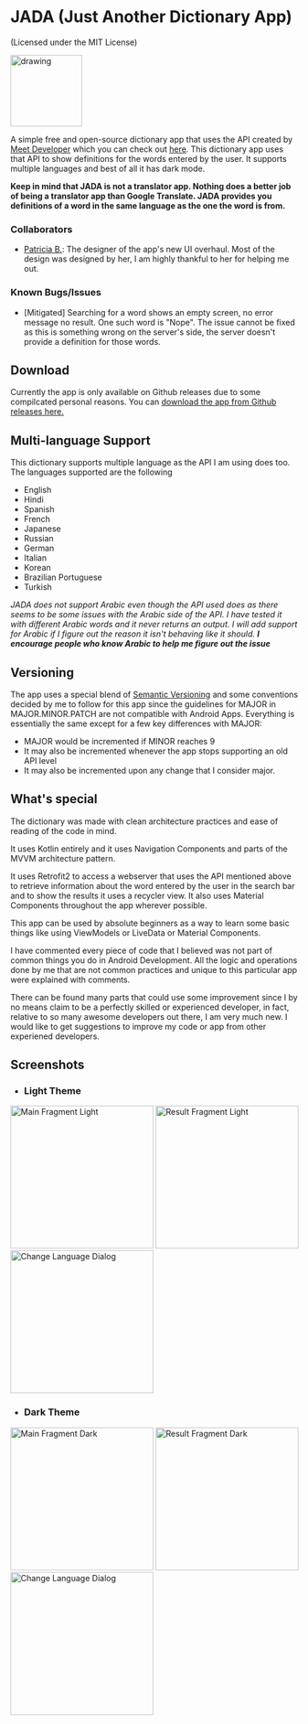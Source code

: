 # JADA (Just Another Dictionary App)
(Licensed under the MIT License)

<img src="./assets/icon.png" alt="drawing" width="125"/>

A simple free and open-source dictionary app that uses the API created by [Meet Developer](https://github.com/meetDeveloper) which you can check out [here](https://github.com/meetDeveloper/googleDictionaryAPI). This dictionary app uses that API to show definitions for the words entered by the user. It supports multiple languages and best of all it has dark mode.

**Keep in mind that JADA is not a translator app. Nothing does a better job of being a translator app than Google Translate. JADA provides you definitions of a word in the same language as the one the word is from.**

### Collaborators
* [Patricia B.](https://github.com/pborlongan): The designer of the app's new UI overhaul. Most of the design was designed by her, I am highly thankful to her for helping me out.

### Known Bugs/Issues

* [Mitigated] Searching for a word shows an empty screen, no error message no result. One such word is "Nope". The issue cannot be fixed as this is something wrong on the server's side, the server doesn't provide a definition for those words.

## Download
Currently the app is only available on Github releases due to some compilcated personal reasons. You can [download the app from Github releases here.](https://github.com/sbeve72/JADA/releases/latest)

## Multi-language Support

This dictionary supports multiple language as the API I am using does too. The languages supported are the following

* English
* Hindi
* Spanish
* French
* Japanese
* Russian
* German
* Italian
* Korean
* Brazilian Portuguese
* Turkish

*JADA does not support Arabic even though the API used does as there seems to be some issues with the Arabic side of the API. I have tested it with different Arabic words and it never returns an output. I will add support for Arabic if I figure out the reason it isn't behaving like it should.* ***I encourage people who know Arabic to help me figure out the issue***

## Versioning

The app uses a special blend of [Semantic Versioning](https://semver.org/#semantic-versioning-200) and some conventions decided by me to follow for this app since the guidelines for MAJOR in MAJOR.MINOR.PATCH are not compatible with Android Apps.
Everything is essentially the same except for a few key differences with MAJOR:
* MAJOR would be incremented if MINOR reaches 9
* It may also be incremented whenever the app stops supporting an old API level
* It may also be incremented upon any change that I consider major.

## What's special

The dictionary was made with clean architecture practices and ease of reading of the code in mind.

It uses Kotlin entirely and it uses Navigation Components and parts of the MVVM architecture pattern.

It uses Retrofit2 to access a webserver that uses the API mentioned above to retrieve information about the word entered by the user in the search bar and to show the results it uses a recycler view. It also uses Material Components throughout the app wherever possible.

This app can be used by absolute beginners as a way to learn some basic things like using ViewModels or LiveData or Material Components.

I have commented every piece of code that I believed was not part of common things you do in Android Development. All the logic and operations done by me that are not common practices and unique to this particular app were explained with comments.

There can be found many parts that could use some improvement since I by no means claim to be a perfectly skilled or experienced developer, in fact, relative to so many awesome developers out there, I am very much new. I would like to get suggestions to improve my code or app from other experiened developers.

## Screenshots

* ### Light Theme
<img src="assets/Screenshot_Main_Fragment_Light.png" alt="Main Fragment Light" width=250>
<img src="assets/Screenshot_Result_Fragment_Light.png" alt="Result Fragment Light" width=250>
<img src="assets/Screenshot_Change_Language_Dialog_Light.png" alt="Change Language Dialog" width=250>



* ### Dark Theme
<img src="assets/Screenshot_Main_Fragment.png" alt="Main Fragment Dark" width=250>
<img src="assets/Screenshot_Result_Fragment.png" alt="Result Fragment Dark" width=250>
<img src="assets/Screenshot_Change_Language_Dialog.png" alt="Change Language Dialog" width=250>
